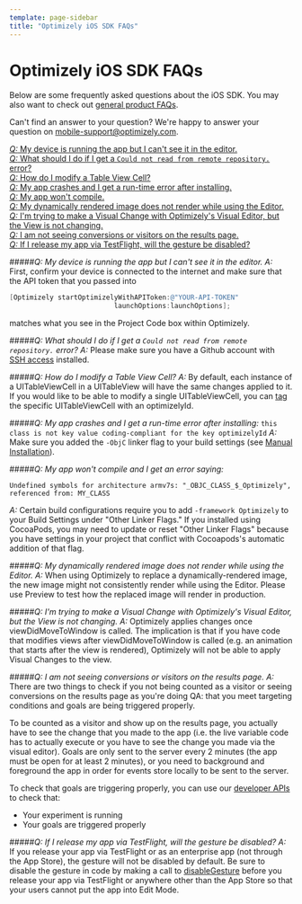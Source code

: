 ```yaml
---
template: page-sidebar
title: "Optimizely iOS SDK FAQs"
---
```


# <a name="FAQ"></a>Optimizely iOS SDK FAQs

Below are some frequently asked questions about the iOS SDK. You may also want to check out [general product FAQs](https://help.optimizely.com/hc/en-us/articles/201893400).

Can't find an answer to your question? We're happy to answer your question on <a href="mobile-support@optimizely.com">mobile-support@optimizely.com</a>.

<a href="#cantseeappineditor">*Q:* My device is running the app but I can't see it in the editor.</a><br>
<a href="#remoterepo">*Q:* What should I do if I get a `Could not read from remote repository.` error?</a><br>
<a href="#tableview">*Q:* How do I modify a Table View Cell?</a><br>
<a href="#appcrash">*Q:* My app crashes and I get a run-time error after installing.</a><br>
<a href="#compileerror">*Q:* My app won't compile.</a><br>
<a href="#dynamicimage">*Q:* My dynamically rendered image does not render while using the Editor.</a><br>
<a href="#visualeditorchange">*Q:* I'm trying to make a Visual Change with Optimizely's Visual Editor, but the View is not changing.</a><br>
<a href="#resultspage">*Q:* I am not seeing conversions or visitors on the results page.</a><br>
<a href="#testflight">*Q:* If I release my app via TestFlight, will the gesture be disabled?</a><br>

<a name="cantseeappineditor"></a>
#####*Q: My device is running the app but I can't see it in the editor.*
*A:* First, confirm your device is connected to the internet and make sure that the API token that you passed into

```objective-c
[Optimizely startOptimizelyWithAPIToken:@"YOUR-API-TOKEN"
						  launchOptions:launchOptions];
```
matches what you see in the Project Code box within Optimizely.

<a name="remoterepo"></a>
#####*Q: What should I do if I get a `Could not read from remote repository.` error?*
*A:* Please make sure you have a Github account with [SSH access](https://help.github.com/articles/generating-ssh-keys) installed.

<a name="tableview"></a>
#####*Q: How do I modify a Table View Cell?*
*A:* By default, each instance of a UITableViewCell in a UITableView will have the same changes applied to it.  If you would like to be able to modify a single UITableViewCell, you can [tag](#tag%20your%20views) the specific UITableViewCell with an optimizelyId.

<a name="appcrash"></a>
#####*Q: My app crashes and I get a run-time error after installing:*
```this class is not key value coding-compliant for the key optimizelyId```
*A:* Make sure you added the `-ObjC` linker flag to your build settings (see [Manual Installation](#objc)).

<a name="compileerror"></a>
#####*Q: My app won't compile and I get an error saying:*
```
Undefined symbols for architecture armv7s: "_OBJC_CLASS_$_Optimizely",
referenced from: MY_CLASS
```
*A:* Certain build configurations require you to add `-framework Optimizely` to your Build Settings under "Other Linker Flags." If you installed using CocoaPods, you may need to update or reset "Other Linker Flags" because you have settings in your project that conflict with Cocoapods's automatic addition of that flag.

<a name="dynamicimage"></a>
#####*Q: My dynamically rendered image does not render while using the Editor.*
*A:* When using Optimizely to replace a dynamically-rendered image, the new image might not consistently render while using the Editor. Please use Preview to test how the replaced image will render in production.

<a name="visualeditorchange"></a>
#####*Q: I'm trying to make a Visual Change with Optimizely's Visual Editor, but the View is not changing.*
*A:* Optimizely applies changes once viewDidMoveToWindow is called.  The implication is that if you have code that modifies views after viewDidMoveToWindow is called (e.g. an animation that starts after the view is rendered), Optimizely will not be able to apply Visual Changes to the view.

<a name="resultspage"></a>
#####*Q: I am not seeing conversions or visitors on the results page.*
*A:* There are two things to check if you not being counted as a visitor or seeing conversions on the results page as you're doing QA: that you meet targeting conditions and goals are being triggered properly.

To be counted as a visitor and show up on the results page, you actually have to see the change that you made to the app (i.e. the live variable code has to actually execute or you have to see the change you made via the visual editor).  Goals are only sent to the server every 2 minutes (the app must be open for at least 2 minutes), or you need to background and foreground the app in order for events store locally to be sent to the server.

To check that goals are triggering properly, you can use our [developer APIs](https://help.optimizely.com/hc/en-us/articles/205156117-QA-Your-Optimizely-iOS-Experiments) to check that:

- Your experiment is running 
- Your goals are triggered properly

<a name="testflight"></a>
#####*Q: If I release my app via TestFlight, will the gesture be disabled?*
*A:* If you release your app via TestFlight or as an enterprise app (not through the App Store), the gesture will not be disabled by default.  Be sure to disable the gesture in code by making a call to [disableGesture](/ios/reference/index.html#disable-gesture) before you release your app via TestFlight or anywhere other than the App Store so that your users cannot put the app into Edit Mode.